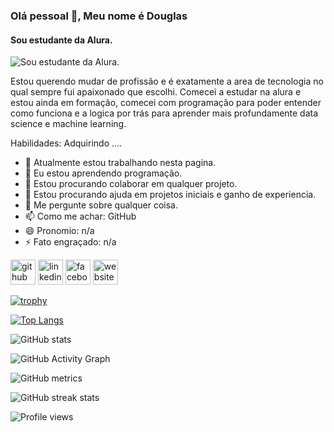 ### Olá pessoal 👋, Meu nome é Douglas
#### Sou estudante da Alura.
![Sou estudante da Alura.](www.bannerreadme.com.br)

Estou querendo mudar de profissão e é exatamente a area de tecnologia no qual sempre fui apaixonado que escolhi. Comecei a estudar na alura e estou ainda em formação, comecei com programação para poder entender como funciona e a logica por trás para aprender mais profundamente data science e machine learning.

Habilidades: Adquirindo ....

- 🔭 Atualmente estou trabalhando nesta pagina. 
- 🌱 Eu estou aprendendo programação. 
- 👯 Estou procurando colaborar em qualquer projeto. 
- 🤔 Estou procurando ajuda em projetos iniciais e ganho de experiencia. 
- 💬 Me pergunte sobre qualquer coisa. 
- 📫 Como me achar: GitHub 
- 😄 Pronomio: n/a 
- ⚡ Fato engraçado: n/a 


[<img src='https://cdn.jsdelivr.net/npm/simple-icons@3.0.1/icons/github.svg' alt='github' height='40'>](https://github.com/Glockee)  [<img src='https://cdn.jsdelivr.net/npm/simple-icons@3.0.1/icons/linkedin.svg' alt='linkedin' height='40'>](https://www.linkedin.com/in/douglaskota/)  [<img src='https://cdn.jsdelivr.net/npm/simple-icons@3.0.1/icons/facebook.svg' alt='facebook' height='40'>](https://www.facebook.com/douglaskota)  [<img src='https://cdn.jsdelivr.net/npm/simple-icons@3.0.1/icons/icloud.svg' alt='website' height='40'>](www.glocke.com.br)  

[![trophy](https://github-profile-trophy.vercel.app/?username=Glockee)](https://github.com/ryo-ma/github-profile-trophy)

[![Top Langs](https://github-readme-stats.vercel.app/api/top-langs/?username=Glockee)](https://github.com/anuraghazra/github-readme-stats)

![GitHub stats](https://github-readme-stats.vercel.app/api?username=Glockee&show_icons=true)  

![GitHub Activity Graph](https://activity-graph.herokuapp.com/graph?username=Glockee)  

![GitHub metrics](https://metrics.lecoq.io/Glockee)  

![GitHub streak stats](https://streak-stats.demolab.com/?user=Glockee)  

![Profile views](https://gpvc.arturio.dev/Glockee)  
